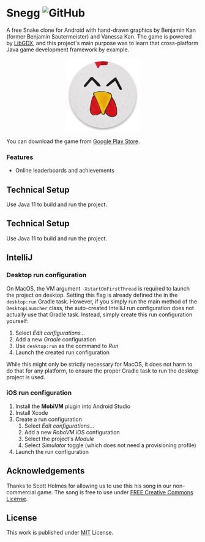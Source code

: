 # Snegg ![GitHub](https://img.shields.io/github/license/b3nk4n/snegg-game)

A free Snake clone for Android with hand-drawn graphics by Benjamin Kan (former Benjamin Sautermeister) and Vanessa Kan. The game is powered by [LibGDX](https://libgdx.com/), and this project's main purpose was to learn that cross-platform Java game development framework by example.

<p align="center">
    <img alt="App Logo" src="android/res/drawable-xxxhdpi/ic_launcher.png">
</p>

You can download the game from [Google Play Store](https://play.google.com/store/apps/details?id=de.bsautermeister.snegg).

### Features
- Online leaderboards and achievements

## Technical Setup

Use Java 11 to build and run the project.

## Technical Setup

Use Java 11 to build and run the project.

## IntelliJ

### Desktop run configuration

On MacOS, the VM argument `-XstartOnFirstThread` is required to launch the project on desktop.
Setting this flag is already defined the in the `desktop:run` Gradle task. However, if you simply
run the main method of the `DesktopLaumcher` class, the auto-created IntelliJ run configuration does
not actually use that Gradle task. Instead, simply create this run configuration yourself:

1. Select _Edit configurations..._
2. Add a new _Gradle_ configuration
3. Use `desktop:run` as the command to _Run_
4. Launch the created run configuration

While this might only be strictly necessary for MacOS, it does not harm to do that for any platform,
to ensure the proper Gradle task to run the desktop project is used.

### iOS run configuration

1. Install the **MobiVM** plugin into Android Studio
2. Install Xcode
3. Create a run configuration
    1. Select _Edit configurations..._
    2. Add a new _RoboVM iOS_ configuration
    3. Select the project's _Module_
    4. Select _Simulator_ toggle (which does not need a provisioning profile)
4. Launch the run configuration

## Acknowledgements

Thanks to Scott Holmes for allowing us to use this his song in our non-commercial game. The song is free to use under [FREE Creative Commons License](https://scottholmesmusic.com/licensing/).

## License

This work is published under [MIT][mit] License.

[mit]: https://github.com/b3nk4n/snegg-game/blob/main/LICENSE
